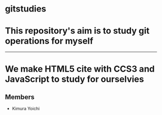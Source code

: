 # gitstudies
# This repository's aim is to study git operations for myself
---
# We make HTML5 cite with CCS3 and JavaScript to study for ourselvies

## Members
* Kimura Yoichi
